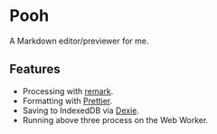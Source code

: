 # Pooh

A Markdown editor/previewer for me.

## Features

- Processing with [remark](https://github.com/remarkjs/remark).
- Formatting with [Prettier](https://github.com/prettier/prettier).
- Saving to IndexedDB via [Dexie](https://github.com/dfahlander/Dexie.js/).
- Running above three process on the Web Worker.
